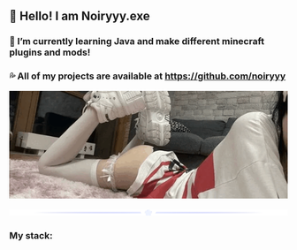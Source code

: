## 👋 Hello! I am Noiryyy.exe

### 🌙 I’m currently learning Java and make different minecraft plugins and mods!

### 💦 All of my projects are available at https://github.com/noiryyy

![Header](https://github.com/noiryyy/noiryyy/blob/main/assets/header.gif)

![Line](https://github.com/noiryyy/noiryyy/blob/main/assets/sepparator.png)

### My stack:
<!--
**Noiryyy/Noiryyy** is a ✨ _special_ ✨ repository because its `README.md` (this file) appears on your GitHub profile.

Here are some ideas to get you started:

- 🔭 I’m currently working on ...
- 🌱 I’m currently learning ...
- 👯 I’m looking to collaborate on ...
- 🤔 I’m looking for help with ...
- 💬 Ask me about ...
- 📫 How to reach me: ...
- 😄 Pronouns: ...
- ⚡ Fun fact: ...
-->
